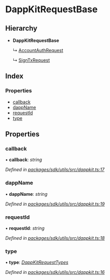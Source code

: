 # DappKitRequestBase

## Hierarchy

* **DappKitRequestBase**

  ↳ [AccountAuthRequest](_packages_sdk_utils_src_dappkit_.accountauthrequest.md)

  ↳ [SignTxRequest](_packages_sdk_utils_src_dappkit_.signtxrequest.md)

## Index

### Properties

* [callback](_packages_sdk_utils_src_dappkit_.dappkitrequestbase.md#callback)
* [dappName](_packages_sdk_utils_src_dappkit_.dappkitrequestbase.md#dappname)
* [requestId](_packages_sdk_utils_src_dappkit_.dappkitrequestbase.md#requestid)
* [type](_packages_sdk_utils_src_dappkit_.dappkitrequestbase.md#type)

## Properties

### callback

• **callback**: _string_

_Defined in_ [_packages/sdk/utils/src/dappkit.ts:17_](https://github.com/celo-org/celo-monorepo/blob/master/packages/sdk/utils/src/dappkit.ts#L17)

### dappName

• **dappName**: _string_

_Defined in_ [_packages/sdk/utils/src/dappkit.ts:19_](https://github.com/celo-org/celo-monorepo/blob/master/packages/sdk/utils/src/dappkit.ts#L19)

### requestId

• **requestId**: _string_

_Defined in_ [_packages/sdk/utils/src/dappkit.ts:18_](https://github.com/celo-org/celo-monorepo/blob/master/packages/sdk/utils/src/dappkit.ts#L18)

### type

• **type**: [_DappKitRequestTypes_](../enums/_packages_sdk_utils_src_dappkit_.dappkitrequesttypes.md)

_Defined in_ [_packages/sdk/utils/src/dappkit.ts:16_](https://github.com/celo-org/celo-monorepo/blob/master/packages/sdk/utils/src/dappkit.ts#L16)


